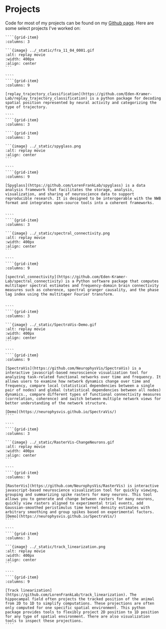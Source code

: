 # Projects

Code for most of my projects can be found on my [Github page](https://github.com/edeno). Here are some select projects I've worked on:

`````{grid} 2
````{grid-item}
:columns: 3

```{image} ../_static/fra_11_04_0001.gif
:alt: replay movie
:width: 400px
:align: center
```

````
````{grid-item}
:columns: 9

[replay_trajectory_classification](https://github.com/Eden-Kramer-Lab/replay_trajectory_classification) is a python package for decoding spatial position represented by neural activity and categorizing the type of trajectory.

````
````{grid-item}
:columns: 3

````{grid-item}
:columns: 3

```{image} ../_static/spyglass.png
:alt: replay movie
:align: center
```

````
````{grid-item}
:columns: 9

[Spyglass](https://github.com/LorenFrankLab/spyglass) is a data analysis framework that facilitates the storage, analysis, visualization, and sharing of neuroscience data to support reproducible research. It is designed to be interoperable with the NWB format and integrates open-source tools into a coherent frameworks.


````
````{grid-item}
:columns: 3

```{image} ../_static/spectral_connectivity.png
:alt: replay movie
:width: 400px
:align: center
```

````
````{grid-item}
:columns: 9

[spectral_connectivity](https://github.com/Eden-Kramer-Lab/spectral_connectivity) is a Python software package that computes multitaper spectral estimates and frequency-domain brain connectivity measures such as coherence, spectral granger causality, and the phase lag index using the multitaper Fourier transform.


````
````{grid-item}
:columns: 3

```{image} ../_static/SpectraVis-Demo.gif
:alt: replay movie
:width: 400px
:align: center
```

````
````{grid-item}
:columns: 9

[SpectraVis](https://github.com/NeurophysVis/SpectraVis) is a interactive javascript-based neuroscience visualization tool for analyzing task-related functional networks over time and frequency. It allows users to examine how network dynamics change over time and frequency, compare local (statistical dependencies between a single pair of nodes) and global (statistical dependencies between all nodes) dynamics., compare different types of functional connectivity measures (correlation, coherence) and switch between multiple network views for better understanding of the network structure.

[Demo](https://neurophysvis.github.io/SpectraVis/)
````

````
````{grid-item}
:columns: 3

```{image} ../_static/RasterVis-ChangeNeurons.gif
:alt: replay movie
:width: 400px
:align: center
```

````
````{grid-item}
:columns: 9

[RasterVis](https://github.com/NeurophysVis/RasterVis) is interactive javascript-based neuroscience visualization tool for quickly viewing, grouping and summarizing spike rasters for many neurons. This tool allows you to generate and change between rasters for many neurons, quickly view rasters aligned to experimental trial events, add Gaussian-smoothed peristimulus time kernel density estimates with arbitrary smoothing and group spikes based on experimental factors. [Demo](https://neurophysvis.github.io/SpectraVis/)
````

````
````{grid-item}
:columns: 3

```{image} ../_static/track_linearization.png
:alt: replay movie
:width: 400px
:align: center
```

````
````{grid-item}
:columns: 9

[Track linearization](https://github.com/LorenFrankLab/track_linearization). The hippocampal field often projects the tracked position of the animal from 2D to 1D to simplify computations. These projections are often only computed for one specific spatial environment. This python package provides tools to flexibly project 2D position to 1D position for any type of spatial environment. There are also visualization tools to inspect these projections.
````
`````
